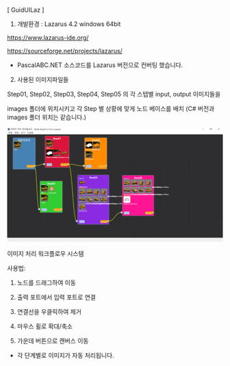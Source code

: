 [ GuidUILaz ]

1. 개발환경 : Lazarus 4.2 windows 64bit

https://www.lazarus-ide.org/

https://sourceforge.net/projects/lazarus/

* PascalABC.NET 소스코드를 Lazarus 버전으로 컨버팅 했습니다.

2. 사용된 이미지파일들

Step01, Step02, Step03, Step04, Step05 의 각 스텝별 input, output 이미지들을

images 폴더에 위치시키고 각 Step 별 상황에 맞게 노드 베이스를 배치 (C# 버전과 images 폴더 위치는 같습니다.)

<img src='https://github.com/ravendev-team/ravendev-ai/blob/main/GuideUILaz/GideUILaz_sc01.png' />

이미지 처리 워크플로우 시스템

사용법:
1) 노드를 드래그하여 이동
   
2) 출력 포트에서 입력 포트로 연결

3) 연결선을 우클릭하여 제거

4) 마우스 휠로 확대/축소

5) 가운데 버튼으로 캔버스 이동

* 각 단계별로 이미지가 자동 처리됩니다.
